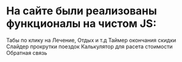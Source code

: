 # На сайте были реализованы функционалы на чистом JS:
Табы по клику на Лечение, Отдых и т.д
Таймер окончания скидки
Слайдер прокрутки поездок
Калькулятор для расета стоимости
Обратная связь
